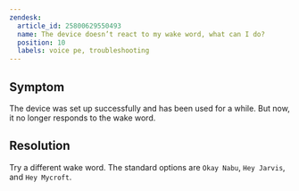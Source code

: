 ```yaml
---
zendesk:
  article_id: 25800629550493
  name: The device doesn’t react to my wake word, what can I do?
  position: 10
  labels: voice pe, troubleshooting
---
```


## Symptom

The device was set up successfully and has been used for a while. But now, it no longer responds to the wake word.

## Resolution

Try a different wake word. The standard options are `Okay Nabu`, `Hey Jarvis`, and `Hey Mycroft`.